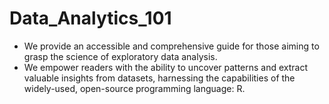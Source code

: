 # Data_Analytics_101
* We provide an accessible and comprehensive guide for those aiming to grasp the science of exploratory data analysis. 
* We empower readers with the ability to uncover patterns and extract valuable insights from datasets, harnessing the capabilities of the widely-used, open-source programming language: R. 
